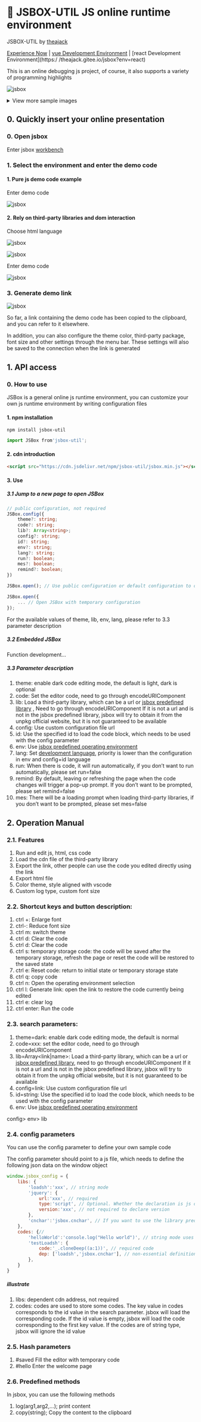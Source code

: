 # 🚀 JSBOX-UTIL JS online runtime environment

JSBOX-UTIL by [theajack](https://www.github.com/theajack)

[Experience Now](https://theajack.gitee.io/jsbox) | [vue Development Environment](https://theajack.gitee.io/jsbox?env=vue) | [react Development Environment](https:/ /theajack.gitee.io/jsbox?env=react) <!-- | [Operation Manual]() -->

This is an online debugging js project, of course, it also supports a variety of programming highlights

![jsbox](https://cdn.jsdelivr.net/gh/theajack/jsbox/cdn/images/jsbox.png)

<details>
    <summary>View more sample images</summary>

![jsbox](https://cdn.jsdelivr.net/gh/theajack/jsbox/cdn/images/jsbox1.png)

![jsbox](https://cdn.jsdelivr.net/gh/theajack/jsbox/cdn/images/jsbox2.png)

![jsbox](https://cdn.jsdelivr.net/gh/theajack/jsbox/cdn/images/jsbox3.png)

![jsbox](https://cdn.jsdelivr.net/gh/theajack/jsbox/cdn/images/jsbox4.png)

![jsbox](https://cdn.jsdelivr.net/gh/theajack/jsbox/cdn/images/jsbox5.png)

</details>

## 0. Quickly insert your online presentation

### 0. Open jsbox

Enter jsbox [workbench](https://theajack.gitee.io/jsbox)

### 1. Select the environment and enter the demo code

#### 1. Pure js demo code example

Enter demo code

![jsbox](https://cdn.jsdelivr.net/gh/theajack/jsbox/cdn/images/use1.png)

#### 2. Rely on third-party libraries and dom interaction

Choose html language

![jsbox](https://cdn.jsdelivr.net/gh/theajack/jsbox/cdn/images/use2.png)

![jsbox](https://cdn.jsdelivr.net/gh/theajack/jsbox/cdn/images/use3.png)

Enter demo code

![jsbox](https://cdn.jsdelivr.net/gh/theajack/jsbox/cdn/images/use4.png)

### 3. Generate demo link

![jsbox](https://cdn.jsdelivr.net/gh/theajack/jsbox/cdn/images/use5.png)


So far, a link containing the demo code has been copied to the clipboard, and you can refer to it elsewhere.

In addition, you can also configure the theme color, third-party package, font size and other settings through the menu bar. These settings will also be saved to the connection when the link is generated

## 1. API access

### 0. How to use

JSBox is a general online js runtime environment, you can customize your own js runtime environment by writing configuration files

#### 1. npm installation

```
npm install jsbox-util
```

```js
import JSBox from'jsbox-util';
```

#### 2. cdn introduction

```html
<script src="https://cdn.jsdelivr.net/npm/jsbox-util/jsbox.min.js"></script>
```

#### 3. Use

##### 3.1 Jump to a new page to open JSBox
```ts
// public configuration, not required
JSBox.config({
    theme?: string;
    code?: string;
    lib?: Array<string>;
    config?: string;
    id?: string;
    env?: string;
    lang?: string;
    run?: boolean;
    mes?: boolean;
    remind?: boolean;
})

JSBox.open(); // Use public configuration or default configuration to open jsbox

JSBox.open({
    ... // Open JSBox with temporary configuration
});

```

For the available values ​​of theme, lib, env, lang, please refer to 3.3 parameter description

##### 3.2 Embedded JSBox

Function development...

##### 3.3 Parameter description

1. theme: enable dark code editing mode, the default is light, dark is optional
2. code: Set the editor code, need to go through encodeURIComponent
3. lib: Load a third-party library, which can be a url or [jsbox predefined library](https://github.com/theajack/jsbox/blob/master/src/npm/index.d.ts#L26) , Need to go through encodeURIComponent
    If it is not a url and is not in the jsbox predefined library, jsbox will try to obtain it from the unpkg official website, but it is not guaranteed to be available
4. config: Use custom configuration file url
5. id: Use the specified id to load the code block, which needs to be used with the config parameter
6. env: Use [jsbox predefined operating environment](https://github.com/theajack/jsbox/blob/master/src/npm/index.d.ts#L58)
7. lang: Set [development language](https://github.com/theajack/jsbox/blob/master/src/npm/index.d.ts#L66), priority is lower than the configuration in env and config+id language
8. run: When there is code, it will run automatically, if you don’t want to run automatically, please set run=false
9. remind: By default, leaving or refreshing the page when the code changes will trigger a pop-up prompt. If you don’t want to be prompted, please set remind=false
10. mes: There will be a loading prompt when loading third-party libraries, if you don’t want to be prompted, please set mes=false

## 2. Operation Manual

### 2.1. Features
1. Run and edit js, html, css code
2. Load the cdn file of the third-party library
3. Export the link, other people can use the code you edited directly using the link
4. Export html file
5. Color theme, style aligned with vscode
6. Custom log type, custom font size

### 2.2. Shortcut keys and button description:

1. ctrl +: Enlarge font
2. ctrl-: Reduce font size
3. ctrl m: switch theme
4. ctrl d: Clear the code
5. ctrl d: Clear the code
6. ctrl s: temporary storage code: the code will be saved after the temporary storage, refresh the page or reset the code will be restored to the saved state
7. ctrl e: Reset code: return to initial state or temporary storage state
8. ctrl q: copy code
9. ctrl n: Open the operating environment selection
10. ctrl l: Generate link: open the link to restore the code currently being edited
11. ctrl e: clear log
12. ctrl enter: Run the code

### 2.3. search parameters:

1. theme=dark: enable dark code editing mode, the default is normal
2. code=xxx: set the editor code, need to go through encodeURIComponent
3. lib=Array<link|name>: Load a third-party library, which can be a url or [jsbox predefined library](https://github.com/theajack/jsbox/blob/master/cdn/resources.js ), need to go through encodeURIComponent
    If it is not a url and is not in the jsbox predefined library, jsbox will try to obtain it from the unpkg official website, but it is not guaranteed to be available
4. config=link: Use custom configuration file url
5. id=string: Use the specified id to load the code block, which needs to be used with the config parameter
6. env: Use [jsbox predefined operating environment](https://github.com/theajack/jsbox/blob/master/cdn/env.js)
   
config> env> lib

### 2.4. config parameters

You can use the config parameter to define your own sample code

The config parameter should point to a js file, which needs to define the following json data on the window object

```js
window.jsbox_config = {
    libs: {
        'loadsh':'xxx', // string mode
        'jquery': {
            url:'xxx', // required
            type:'script', // Optional. Whether the declaration is js or css, if not declared, it will be parsed from the url
            version:'xxx', // not required to declare version
        },
        'cnchar':'jsbox.cnchar', // If you want to use the library predetermined by jsbox, please use jsbox.xxx
    },
    codes: {//
        'helloWorld':'console.log("Hello world")', // string mode uses all the dependencies defined above by default
        'testLoadsh': {
            code:'_.cloneDeep((a:1))', // required code
            dep: ['loadsh','jsbox.cnchar'], // non-essential definition dependencies, search from the current file, if you don’t fill in all the libs in the current file, if you want to use jsbox predefined libraries, please use jsbox.xxx
        },
    }
}
```

##### illustrate

1. libs: dependent cdn address, not required
2. codes: codes are used to store some codes. The key value in codes corresponds to the id value in the search parameter. jsbox will load the corresponding code. If the id value is empty, jsbox will load the code corresponding to the first key value. If the codes are of string type, jsbox will ignore the id value


### 2.5. Hash parameters

1. #saved Fill the editor with temporary code
2. #hello Enter the welcome page


### 2.6. Predefined methods

In jsbox, you can use the following methods

1. log(arg1,arg2,...); print content
2. copy(string); Copy the content to the clipboard